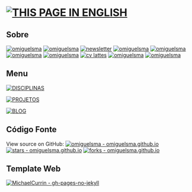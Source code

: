 # [![THIS PAGE IN ENGLISH](https://img.shields.io/static/v1?label=&message=THIS+PAGE+IN+ENGLISH&color=%23009BD5&style=for-the-badge)](https://omiguelsma.github.io/)

## Sobre

[![omiguelsma](https://img.shields.io/badge/omiguelsma-2ea44f?logo=linktree)](https://linktr.ee/omiguelsma) [![omiguelsma](https://img.shields.io/badge/omiguelsma-0A66C2?logo=linkedin)](https://www.linkedin.com/in/omiguelsma/) [![newsletter](https://img.shields.io/badge/newsletter-0A66C2?logo=Linkedin&logoColor=white)](https://www.linkedin.com/newsletters/miguel-martins-7096867405242507264/) [![omiguelsma](https://img.shields.io/badge/omiguelsma-E4405F?logo=instagram&logoColor=white)](https://www.instagram.com/omiguelsma/) [![omiguelsma](https://img.shields.io/badge/omiguelsma-FF0000?logo=youtube&logoColor=white)](https://www.youtube.com/@omiguelsma) [![omiguelsma](https://img.shields.io/badge/omiguelsma-black?logo=github)](https://github.com/omiguelsma) [![omiguelsma](https://img.shields.io/badge/omiguelsma-EA4335?logo=gmail&logoColor=white)](mailto:omiguelsma@gmail.com) [![cv lattes](https://img.shields.io/badge/cv_lattes-blue?logo=readdotcv&logoColor=white)](http://lattes.cnpq.br/1312273870344874) [![omiguelsma](https://img.shields.io/badge/omiguelsma-03EF62?logo=DataCamp&logoColor=white)](https://www.datacamp.com/portfolio/omiguelsma) [![omiguelsma](https://img.shields.io/badge/omiguelsma-20BEFF?logo=kaggle&logoColor=white)](https://www.kaggle.com/omiguelsma)

## Menu

[![DISCIPLINAS](https://img.shields.io/static/v1?label=&message=DISCIPLINAS&color=%23009BD5&style=for-the-badge)](https://omiguelsma.github.io/subjects/subjects_pt.html)

[![PROJETOS](https://img.shields.io/static/v1?label=&message=PROJETOS&color=%23009BD5&style=for-the-badge)](https://omiguelsma.github.io/projects/projects_pt.html)

[![BLOG](https://img.shields.io/static/v1?label=&message=BLOG&color=%23009BD5&style=for-the-badge)](https://omiguelsma.github.io/blog/blog_pt.html)

## Código Fonte
View source on GitHub:
[![omiguelsma - omiguelsma.github.io](https://img.shields.io/static/v1?label=omiguelsma&message=omiguelsma.github.io&color=black&logo=github)](https://github.com/omiguelsma/omiguelsma.github.io "Go to GitHub repo") [![stars - omiguelsma.github.io](https://img.shields.io/github/stars/omiguelsma/omiguelsma.github.io?style=social)](https://github.com/omiguelsma/omiguelsma.github.io) [![forks - omiguelsma.github.io](https://img.shields.io/github/forks/omiguelsma/omiguelsma.github.io?style=social)](https://github.com/omiguelsma/omiguelsma.github.io)

## Template Web
[![MichaelCurrin - gh-pages-no-jekyll](https://img.shields.io/static/v1?label=MichaelCurrin&message=gh-pages-no-jekyll&color=blue&logo=github)](https://github.com/MichaelCurrin/gh-pages-no-jekyll)
